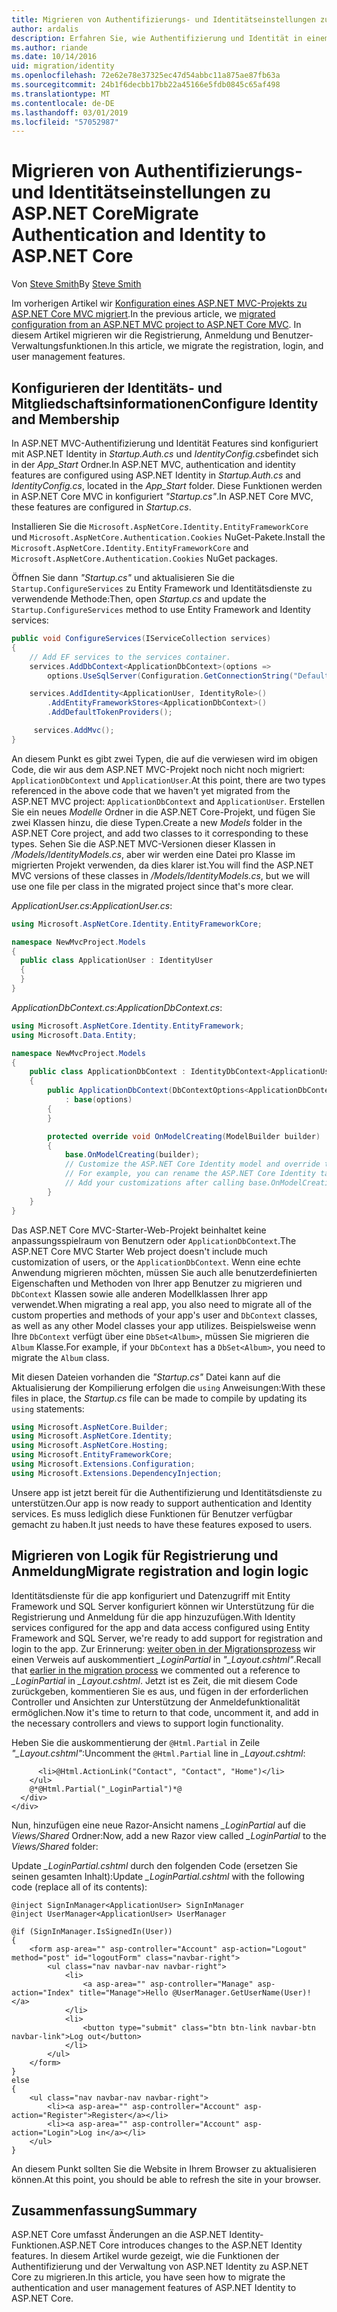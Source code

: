 ```yaml
---
title: Migrieren von Authentifizierungs- und Identitätseinstellungen zu ASP.NET Core
author: ardalis
description: Erfahren Sie, wie Authentifizierung und Identität in einem ASP.NET MVC-Projekt zu einem ASP.NET Core MVC-Projekt zu migrieren.
ms.author: riande
ms.date: 10/14/2016
uid: migration/identity
ms.openlocfilehash: 72e62e78e37325ec47d54abbc11a875ae87fb63a
ms.sourcegitcommit: 24b1f6decbb17bb22a45166e5fdb0845c65af498
ms.translationtype: MT
ms.contentlocale: de-DE
ms.lasthandoff: 03/01/2019
ms.locfileid: "57052987"
---
```

# <a name="migrate-authentication-and-identity-to-aspnet-core"></a><span data-ttu-id="b3d9c-103">Migrieren von Authentifizierungs- und Identitätseinstellungen zu ASP.NET Core</span><span class="sxs-lookup"><span data-stu-id="b3d9c-103">Migrate Authentication and Identity to ASP.NET Core</span></span>

<span data-ttu-id="b3d9c-104">Von [Steve Smith](https://ardalis.com/)</span><span class="sxs-lookup"><span data-stu-id="b3d9c-104">By [Steve Smith](https://ardalis.com/)</span></span>

<span data-ttu-id="b3d9c-105">Im vorherigen Artikel wir [Konfiguration eines ASP.NET MVC-Projekts zu ASP.NET Core MVC migriert](xref:migration/configuration).</span><span class="sxs-lookup"><span data-stu-id="b3d9c-105">In the previous article, we [migrated configuration from an ASP.NET MVC project to ASP.NET Core MVC](xref:migration/configuration).</span></span> <span data-ttu-id="b3d9c-106">In diesem Artikel migrieren wir die Registrierung, Anmeldung und Benutzer-Verwaltungsfunktionen.</span><span class="sxs-lookup"><span data-stu-id="b3d9c-106">In this article, we migrate the registration, login, and user management features.</span></span>

## <a name="configure-identity-and-membership"></a><span data-ttu-id="b3d9c-107">Konfigurieren der Identitäts- und Mitgliedschaftsinformationen</span><span class="sxs-lookup"><span data-stu-id="b3d9c-107">Configure Identity and Membership</span></span>

<span data-ttu-id="b3d9c-108">In ASP.NET MVC-Authentifizierung und Identität Features sind konfiguriert mit ASP.NET Identity in *Startup.Auth.cs* und *IdentityConfig.cs*befindet sich in der *App_Start* Ordner.</span><span class="sxs-lookup"><span data-stu-id="b3d9c-108">In ASP.NET MVC, authentication and identity features are configured using ASP.NET Identity in *Startup.Auth.cs* and *IdentityConfig.cs*, located in the *App_Start* folder.</span></span> <span data-ttu-id="b3d9c-109">Diese Funktionen werden in ASP.NET Core MVC in konfiguriert *"Startup.cs"*.</span><span class="sxs-lookup"><span data-stu-id="b3d9c-109">In ASP.NET Core MVC, these features are configured in *Startup.cs*.</span></span>

<span data-ttu-id="b3d9c-110">Installieren Sie die `Microsoft.AspNetCore.Identity.EntityFrameworkCore` und `Microsoft.AspNetCore.Authentication.Cookies` NuGet-Pakete.</span><span class="sxs-lookup"><span data-stu-id="b3d9c-110">Install the `Microsoft.AspNetCore.Identity.EntityFrameworkCore` and `Microsoft.AspNetCore.Authentication.Cookies` NuGet packages.</span></span>

<span data-ttu-id="b3d9c-111">Öffnen Sie dann *"Startup.cs"* und aktualisieren Sie die `Startup.ConfigureServices` zu Entity Framework und Identitätsdienste zu verwendende Methode:</span><span class="sxs-lookup"><span data-stu-id="b3d9c-111">Then, open *Startup.cs* and update the `Startup.ConfigureServices` method to use Entity Framework and Identity services:</span></span>

```csharp
public void ConfigureServices(IServiceCollection services)
{
    // Add EF services to the services container.
    services.AddDbContext<ApplicationDbContext>(options =>
        options.UseSqlServer(Configuration.GetConnectionString("DefaultConnection")));

    services.AddIdentity<ApplicationUser, IdentityRole>()
        .AddEntityFrameworkStores<ApplicationDbContext>()
        .AddDefaultTokenProviders();

     services.AddMvc();
}
```

<span data-ttu-id="b3d9c-112">An diesem Punkt es gibt zwei Typen, die auf die verwiesen wird im obigen Code, die wir aus dem ASP.NET MVC-Projekt noch nicht noch migriert: `ApplicationDbContext` und `ApplicationUser`.</span><span class="sxs-lookup"><span data-stu-id="b3d9c-112">At this point, there are two types referenced in the above code that we haven't yet migrated from the ASP.NET MVC project: `ApplicationDbContext` and `ApplicationUser`.</span></span> <span data-ttu-id="b3d9c-113">Erstellen Sie ein neues *Modelle* Ordner in die ASP.NET Core-Projekt, und fügen Sie zwei Klassen hinzu, die diese Typen.</span><span class="sxs-lookup"><span data-stu-id="b3d9c-113">Create a new *Models* folder in the ASP.NET Core project, and add two classes to it corresponding to these types.</span></span> <span data-ttu-id="b3d9c-114">Sehen Sie die ASP.NET MVC-Versionen dieser Klassen in */Models/IdentityModels.cs*, aber wir werden eine Datei pro Klasse im migrierten Projekt verwenden, da dies klarer ist.</span><span class="sxs-lookup"><span data-stu-id="b3d9c-114">You will find the ASP.NET MVC versions of these classes in */Models/IdentityModels.cs*, but we will use one file per class in the migrated project since that's more clear.</span></span>

<span data-ttu-id="b3d9c-115">*ApplicationUser.cs*:</span><span class="sxs-lookup"><span data-stu-id="b3d9c-115">*ApplicationUser.cs*:</span></span>

```csharp
using Microsoft.AspNetCore.Identity.EntityFrameworkCore;

namespace NewMvcProject.Models
{
  public class ApplicationUser : IdentityUser
  {
  }
}
```

<span data-ttu-id="b3d9c-116">*ApplicationDbContext.cs*:</span><span class="sxs-lookup"><span data-stu-id="b3d9c-116">*ApplicationDbContext.cs*:</span></span>

```csharp
using Microsoft.AspNetCore.Identity.EntityFramework;
using Microsoft.Data.Entity;

namespace NewMvcProject.Models
{
    public class ApplicationDbContext : IdentityDbContext<ApplicationUser>
    {
        public ApplicationDbContext(DbContextOptions<ApplicationDbContext> options)
            : base(options)
        {
        }

        protected override void OnModelCreating(ModelBuilder builder)
        {
            base.OnModelCreating(builder);
            // Customize the ASP.NET Core Identity model and override the defaults if needed.
            // For example, you can rename the ASP.NET Core Identity table names and more.
            // Add your customizations after calling base.OnModelCreating(builder);
        }
    }
}
```

<span data-ttu-id="b3d9c-117">Das ASP.NET Core MVC-Starter-Web-Projekt beinhaltet keine anpassungsspielraum von Benutzern oder `ApplicationDbContext`.</span><span class="sxs-lookup"><span data-stu-id="b3d9c-117">The ASP.NET Core MVC Starter Web project doesn't include much customization of users, or the `ApplicationDbContext`.</span></span> <span data-ttu-id="b3d9c-118">Wenn eine echte Anwendung migrieren möchten, müssen Sie auch alle benutzerdefinierten Eigenschaften und Methoden von Ihrer app Benutzer zu migrieren und `DbContext` Klassen sowie alle anderen Modellklassen Ihrer app verwendet.</span><span class="sxs-lookup"><span data-stu-id="b3d9c-118">When migrating a real app, you also need to migrate all of the custom properties and methods of your app's user and `DbContext` classes, as well as any other Model classes your app utilizes.</span></span> <span data-ttu-id="b3d9c-119">Beispielsweise wenn Ihre `DbContext` verfügt über eine `DbSet<Album>`, müssen Sie migrieren die `Album` Klasse.</span><span class="sxs-lookup"><span data-stu-id="b3d9c-119">For example, if your `DbContext` has a `DbSet<Album>`, you need to migrate the `Album` class.</span></span>

<span data-ttu-id="b3d9c-120">Mit diesen Dateien vorhanden die *"Startup.cs"* Datei kann auf die Aktualisierung der Kompilierung erfolgen die `using` Anweisungen:</span><span class="sxs-lookup"><span data-stu-id="b3d9c-120">With these files in place, the *Startup.cs* file can be made to compile by updating its `using` statements:</span></span>

```csharp
using Microsoft.AspNetCore.Builder;
using Microsoft.AspNetCore.Identity;
using Microsoft.AspNetCore.Hosting;
using Microsoft.EntityFrameworkCore;
using Microsoft.Extensions.Configuration;
using Microsoft.Extensions.DependencyInjection;
```

<span data-ttu-id="b3d9c-121">Unsere app ist jetzt bereit für die Authentifizierung und Identitätsdienste zu unterstützen.</span><span class="sxs-lookup"><span data-stu-id="b3d9c-121">Our app is now ready to support authentication and Identity services.</span></span> <span data-ttu-id="b3d9c-122">Es muss lediglich diese Funktionen für Benutzer verfügbar gemacht zu haben.</span><span class="sxs-lookup"><span data-stu-id="b3d9c-122">It just needs to have these features exposed to users.</span></span>

## <a name="migrate-registration-and-login-logic"></a><span data-ttu-id="b3d9c-123">Migrieren von Logik für Registrierung und Anmeldung</span><span class="sxs-lookup"><span data-stu-id="b3d9c-123">Migrate registration and login logic</span></span>

<span data-ttu-id="b3d9c-124">Identitätsdienste für die app konfiguriert und Datenzugriff mit Entity Framework und SQL Server konfiguriert können wir Unterstützung für die Registrierung und Anmeldung für die app hinzuzufügen.</span><span class="sxs-lookup"><span data-stu-id="b3d9c-124">With Identity services configured for the app and data access configured using Entity Framework and SQL Server, we're ready to add support for registration and login to the app.</span></span> <span data-ttu-id="b3d9c-125">Zur Erinnerung: [weiter oben in der Migrationsprozess](xref:migration/mvc#migrate-the-layout-file) wir einen Verweis auf auskommentiert *_LoginPartial* in *"_Layout.cshtml"*.</span><span class="sxs-lookup"><span data-stu-id="b3d9c-125">Recall that [earlier in the migration process](xref:migration/mvc#migrate-the-layout-file) we commented out a reference to *_LoginPartial* in *_Layout.cshtml*.</span></span> <span data-ttu-id="b3d9c-126">Jetzt ist es Zeit, die mit diesem Code zurückgeben, kommentieren Sie es aus, und fügen in der erforderlichen Controller und Ansichten zur Unterstützung der Anmeldefunktionalität ermöglichen.</span><span class="sxs-lookup"><span data-stu-id="b3d9c-126">Now it's time to return to that code, uncomment it, and add in the necessary controllers and views to support login functionality.</span></span>

<span data-ttu-id="b3d9c-127">Heben Sie die auskommentierung der `@Html.Partial` in Zeile *"_Layout.cshtml"*:</span><span class="sxs-lookup"><span data-stu-id="b3d9c-127">Uncomment the `@Html.Partial` line in *_Layout.cshtml*:</span></span>

```cshtml
      <li>@Html.ActionLink("Contact", "Contact", "Home")</li>
    </ul>
    @*@Html.Partial("_LoginPartial")*@
  </div>
</div>
```

<span data-ttu-id="b3d9c-128">Nun, hinzufügen eine neue Razor-Ansicht namens *_LoginPartial* auf die *Views/Shared* Ordner:</span><span class="sxs-lookup"><span data-stu-id="b3d9c-128">Now, add a new Razor view called *_LoginPartial* to the *Views/Shared* folder:</span></span>

<span data-ttu-id="b3d9c-129">Update *_LoginPartial.cshtml* durch den folgenden Code (ersetzen Sie seinen gesamten Inhalt):</span><span class="sxs-lookup"><span data-stu-id="b3d9c-129">Update *_LoginPartial.cshtml* with the following code (replace all of its contents):</span></span>

```cshtml
@inject SignInManager<ApplicationUser> SignInManager
@inject UserManager<ApplicationUser> UserManager

@if (SignInManager.IsSignedIn(User))
{
    <form asp-area="" asp-controller="Account" asp-action="Logout" method="post" id="logoutForm" class="navbar-right">
        <ul class="nav navbar-nav navbar-right">
            <li>
                <a asp-area="" asp-controller="Manage" asp-action="Index" title="Manage">Hello @UserManager.GetUserName(User)!</a>
            </li>
            <li>
                <button type="submit" class="btn btn-link navbar-btn navbar-link">Log out</button>
            </li>
        </ul>
    </form>
}
else
{
    <ul class="nav navbar-nav navbar-right">
        <li><a asp-area="" asp-controller="Account" asp-action="Register">Register</a></li>
        <li><a asp-area="" asp-controller="Account" asp-action="Login">Log in</a></li>
    </ul>
}
```

<span data-ttu-id="b3d9c-130">An diesem Punkt sollten Sie die Website in Ihrem Browser zu aktualisieren können.</span><span class="sxs-lookup"><span data-stu-id="b3d9c-130">At this point, you should be able to refresh the site in your browser.</span></span>

## <a name="summary"></a><span data-ttu-id="b3d9c-131">Zusammenfassung</span><span class="sxs-lookup"><span data-stu-id="b3d9c-131">Summary</span></span>

<span data-ttu-id="b3d9c-132">ASP.NET Core umfasst Änderungen an die ASP.NET Identity-Funktionen.</span><span class="sxs-lookup"><span data-stu-id="b3d9c-132">ASP.NET Core introduces changes to the ASP.NET Identity features.</span></span> <span data-ttu-id="b3d9c-133">In diesem Artikel wurde gezeigt, wie die Funktionen der Authentifizierung und der Verwaltung von ASP.NET Identity zu ASP.NET Core zu migrieren.</span><span class="sxs-lookup"><span data-stu-id="b3d9c-133">In this article, you have seen how to migrate the authentication and user management features of ASP.NET Identity to ASP.NET Core.</span></span>
